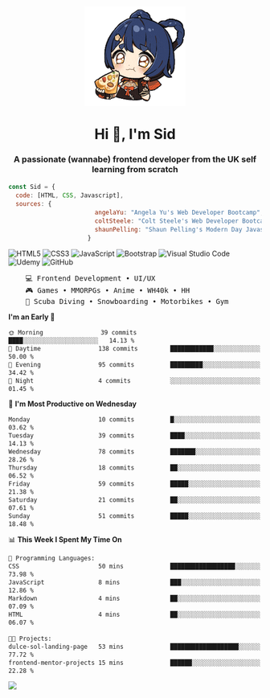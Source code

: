 <p align="center">
<img align="center" src="imgs/HuTaoPizza.gif" alt="Logo">
</p>
<h1 align="center">Hi 👋, I'm Sid</h1>
<h3 align="center">A passionate (wannabe) frontend developer from the UK self learning from scratch</h3>


```javascript
const Sid = {
  code: [HTML, CSS, Javascript],
  sources: {
                        angelaYu: "Angela Yu's Web Developer Bootcamp",
                        coltSteele: "Colt Steele's Web Developer Bootcamp",
                        shaunPelling: "Shaun Pelling's Modern Day Javascript"
                      }
```

![HTML5](https://img.shields.io/badge/html5-%23E34F26.svg?style=for-the-badge&logo=html5&logoColor=white)
![CSS3](https://img.shields.io/badge/css3-%231572B6.svg?style=for-the-badge&logo=css3&logoColor=white)
![JavaScript](https://img.shields.io/badge/javascript-%23323330.svg?style=for-the-badge&logo=javascript&logoColor=%23F7DF1E)
![Bootstrap](https://img.shields.io/badge/bootstrap-%238511FA.svg?style=for-the-badge&logo=bootstrap&logoColor=white)
![Visual Studio Code](https://img.shields.io/badge/Visual%20Studio%20Code-0078d7.svg?style=for-the-badge&logo=visual-studio-code&logoColor=white)
![Udemy](https://img.shields.io/badge/Udemy-A435F0?style=for-the-badge&logo=Udemy&logoColor=white)
![GitHub](https://img.shields.io/badge/github-%23121011.svg?style=for-the-badge&logo=github&logoColor=white)

<pre>
    💻 Frontend Development • UI/UX 
    🎮 Games • MMORPGs • Anime • WH40k • HH 
    💪 Scuba Diving • Snowboarding • Motorbikes • Gym
</pre>

<!--START_SECTION:waka-->
**I'm an Early 🐤** 

```text
🌞 Morning                39 commits          ████░░░░░░░░░░░░░░░░░░░░░   14.13 % 
🌆 Daytime                138 commits         ████████████░░░░░░░░░░░░░   50.00 % 
🌃 Evening                95 commits          █████████░░░░░░░░░░░░░░░░   34.42 % 
🌙 Night                  4 commits           ░░░░░░░░░░░░░░░░░░░░░░░░░   01.45 % 
```
📅 **I'm Most Productive on Wednesday** 

```text
Monday                   10 commits          █░░░░░░░░░░░░░░░░░░░░░░░░   03.62 % 
Tuesday                  39 commits          ████░░░░░░░░░░░░░░░░░░░░░   14.13 % 
Wednesday                78 commits          ███████░░░░░░░░░░░░░░░░░░   28.26 % 
Thursday                 18 commits          ██░░░░░░░░░░░░░░░░░░░░░░░   06.52 % 
Friday                   59 commits          █████░░░░░░░░░░░░░░░░░░░░   21.38 % 
Saturday                 21 commits          ██░░░░░░░░░░░░░░░░░░░░░░░   07.61 % 
Sunday                   51 commits          █████░░░░░░░░░░░░░░░░░░░░   18.48 % 
```


📊 **This Week I Spent My Time On** 

```text
💬 Programming Languages: 
CSS                      50 mins             ██████████████████░░░░░░░   73.98 % 
JavaScript               8 mins              ███░░░░░░░░░░░░░░░░░░░░░░   12.86 % 
Markdown                 4 mins              ██░░░░░░░░░░░░░░░░░░░░░░░   07.09 % 
HTML                     4 mins              ██░░░░░░░░░░░░░░░░░░░░░░░   06.07 % 

🐱‍💻 Projects: 
dulce-sol-landing-page   53 mins             ███████████████████░░░░░░   77.72 % 
frontend-mentor-projects 15 mins             ██████░░░░░░░░░░░░░░░░░░░   22.28 % 
```


<!--END_SECTION:waka-->

<a href="">![](https://komarev.com/ghpvc/?username=sedaryildirim&style=for-the-badge)</a>
